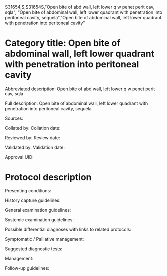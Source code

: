 S31654,S,S31654S,"Open bite of abd wall, left lower q w penet perit cav, sqla", "Open bite of abdominal wall, left lower quadrant with penetration into peritoneal cavity, sequela","Open bite of abdominal wall, left lower quadrant with penetration into peritoneal cavity"
# Category title: Open bite of abdominal wall, left lower quadrant with penetration into peritoneal cavity

Abbreviated description: Open bite of abd wall, left lower q w penet perit cav, sqla

Full description: Open bite of abdominal wall, left lower quadrant with penetration into peritoneal cavity, sequela

Sources:

Collated by:
Collation date:

Reviewed by:
Review date:

Validated by:
Validation date:

Approval UID:

# Protocol description

Presenting conditions:

History capture guidelines:

General examination guidelines:

Systemic examination guidelines:

Possible differential diagnoses with links to related protocols:

Symptomatic / Palliative management:

Suggested diagnostic tests:

Management:

Follow-up guidelines:
